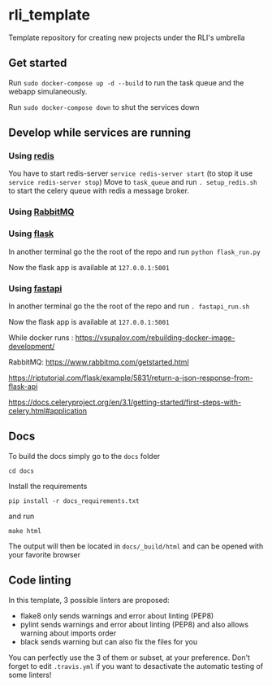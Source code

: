 # rli_template
Template repository for creating new projects under the RLI's umbrella

## Get started

Run `sudo docker-compose up -d --build` to run the task queue and the webapp simulaneously.

Run `sudo docker-compose down` to shut the services down

## Develop while services are running

### Using [redis](https://redis.io/documentation)

You have to start redis-server
`service redis-server start`
(to stop it use `service redis-server stop`)
Move to `task_queue` and run `. setup_redis.sh` to start the celery queue with redis a message
 broker.

### Using [RabbitMQ](https://www.rabbitmq.com/getstarted.html)


### Using [flask](https://fastapi.tiangolo.com/)

In another terminal go the the root of the repo and run `python flask_run.py`

Now the flask app is available at `127.0.0.1:5001`

### Using [fastapi](https://fastapi.tiangolo.com/)

In another terminal go the the root of the repo and run `. fastapi_run.sh`

Now the flask app is available at `127.0.0.1:5001`

While docker runs :
https://vsupalov.com/rebuilding-docker-image-development/

RabbitMQ:
https://www.rabbitmq.com/getstarted.html

https://riptutorial.com/flask/example/5831/return-a-json-response-from-flask-api

https://docs.celeryproject.org/en/3.1/getting-started/first-steps-with-celery.html#application

## Docs

To build the docs simply go to the `docs` folder

    cd docs

Install the requirements

    pip install -r docs_requirements.txt

and run

    make html

The output will then be located in `docs/_build/html` and can be opened with your favorite browser

## Code linting

In this template, 3 possible linters are proposed:
- flake8 only sends warnings and error about linting (PEP8)
- pylint sends warnings and error about linting (PEP8) and also allows warning about imports order
- black sends warning but can also fix the files for you

You can perfectly use the 3 of them or subset, at your preference. Don't forget to edit `.travis.yml` if you want to desactivate the automatic testing of some linters!
